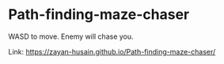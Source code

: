 # Path-finding-maze-chaser
WASD to move. Enemy will chase you.

Link:
https://zayan-husain.github.io/Path-finding-maze-chaser/
